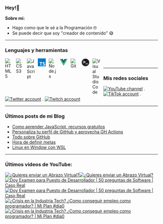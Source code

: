 ### Hey!👋
**Sobre mí:**
- Hago como que le sé a la Programación 🤓 
- Se puede decir que soy "creador de contenido" 😅

---
### Lenguajes y herramientas

<img align="left" alt="HTML5" width="26px" src="https://cdn.jsdelivr.net/gh/devicons/devicon/icons/html5/html5-original.svg" style="padding-right:10px;" />
<img align="left" alt="CSS3" width="26px" src="https://cdn.jsdelivr.net/gh/devicons/devicon/icons/css3/css3-original.svg" style="padding-right:10px;" />
<img align="left" alt="JavaScript" width="26px" src="https://cdn.jsdelivr.net/gh/devicons/devicon/icons/javascript/javascript-original.svg" style="padding-right:10px;" />
<img align="left" alt="Typescript" width="26px" src="https://raw.githubusercontent.com/github/explore/80688e429a7d4ef2fca1e82350fe8e3517d3494d/topics/typescript/typescript.png" style="padding-right:10px;" />
<img align="left" alt="Node.js" width="26px" src="https://cdn.jsdelivr.net/gh/devicons/devicon/icons/nodejs/nodejs-original.svg" style="padding-right:10px;" />
<img align="left" alt="Vue" width="26px" src="https://raw.githubusercontent.com/github/explore/80688e429a7d4ef2fca1e82350fe8e3517d3494d/topics/vue/vue.png" style="padding-right:10px;" />
<img align="left" alt="Git" width="26px" src="https://cdn.jsdelivr.net/gh/devicons/devicon/icons/git/git-original.svg" style="padding-right:10px;" />
<img align="left" alt="Terminal" width="26px" src="https://raw.githubusercontent.com/github/explore/d92924b1d925bb134e308bd29c9de6c302ed3beb/topics/terminal/terminal.png" style="padding-right:10px;" />
<img align="left" alt="Visual Studio Code" width="26px" src="https://cdn.jsdelivr.net/gh/devicons/devicon/icons/vscode/vscode-original.svg" style="padding-right:10px;" />

<br>

---
### Mis redes sociales

[![YouTube channel](https://img.shields.io/youtube/channel/subscribers/UCKMWXwHYoy920OFEN_BM5VQ?style=social)](https://www.youtube.com/@doneberdev)
 . [![TikTok account](https://img.shields.io/endpoint?logo=TikTok&style=social&url=https%3A%2F%2Fdoneber.dev%2Ftiktok-counter%2F)](https://www.tiktok.com/@doneberdev)
 . [![Twitter account](https://img.shields.io/twitter/follow/doneberdev?label=Followers&style=social)](https://twitter.com/doneberdev)
 . [![Twitch account](https://img.shields.io/twitch/status/doneberdev?style=social)](https://twitch.tv/doneberdev)
 
---
### Últimos posts de mi Blog

<!-- BLOG-POST-LIST:START -->
- [Como aprender JavaScript, recursos gratuitos](https://doneber.dev/blog/como-aprender-javascript-recursos-gratuitos/)
- [Personaliza tu perfil de GitHub y aprovecha GH Actions](https://doneber.dev/blog/personaliza-tu-perfil-de-github-y-aprovecha-gh-actions/)
- [Todo sobre GitHub](https://doneber.dev/blog/todo-sobre-github/)
- [Hora de definir metas](https://doneber.dev/blog/hora-de-definir-metas/)
- [Linux en Window con WSL](https://doneber.dev/blog/linux-en-window-con-wsl/)
<!-- BLOG-POST-LIST:END -->
 
---
### Últimos videos de YouTube:

<!-- BEGIN YOUTUBE-CARDS -->
[![¿Quieres enviar un Abrazo Virtual?](https://ytcards.demolab.com/?id=AiE_Rwp8gBk&title=%C2%BFQuieres+enviar+un+Abrazo+Virtual%3F&lang=en&timestamp=1676413801&background_color=%230f0f0f&title_color=%23ffffff&stats_color=%23dedede&width=250&duration=53 "¿Quieres enviar un Abrazo Virtual?")](https://www.youtube.com/watch?v=AiE_Rwp8gBk#gh-dark-mode-only)[![¿Quieres enviar un Abrazo Virtual?](https://ytcards.demolab.com/?id=AiE_Rwp8gBk&title=%C2%BFQuieres+enviar+un+Abrazo+Virtual%3F&lang=en&timestamp=1676413801&background_color=%23ffffff&title_color=%2324292f&stats_color=%2357606a&width=250&duration=53 "¿Quieres enviar un Abrazo Virtual?")](https://www.youtube.com/watch?v=AiE_Rwp8gBk#gh-light-mode-only)
[![Doy Examen para Puesto de Desarrollador | 50 preguntas de Software | Caso Real](https://ytcards.demolab.com/?id=ycUmY9FQoUo&title=Doy+Examen+para+Puesto+de+Desarrollador+%7C+50+preguntas+de+Software+%7C+Caso+Real&lang=en&timestamp=1676246409&background_color=%230f0f0f&title_color=%23ffffff&stats_color=%23dedede&width=250&duration=1142 "Doy Examen para Puesto de Desarrollador | 50 preguntas de Software | Caso Real")](https://www.youtube.com/watch?v=ycUmY9FQoUo#gh-dark-mode-only)[![Doy Examen para Puesto de Desarrollador | 50 preguntas de Software | Caso Real](https://ytcards.demolab.com/?id=ycUmY9FQoUo&title=Doy+Examen+para+Puesto+de+Desarrollador+%7C+50+preguntas+de+Software+%7C+Caso+Real&lang=en&timestamp=1676246409&background_color=%23ffffff&title_color=%2324292f&stats_color=%2357606a&width=250&duration=1142 "Doy Examen para Puesto de Desarrollador | 50 preguntas de Software | Caso Real")](https://www.youtube.com/watch?v=ycUmY9FQoUo#gh-light-mode-only)
[![¿Crisis en la Industria Tech? ¿Como conseguir empleo como programador? | Mi Plan #dia0](https://ytcards.demolab.com/?id=lvXVCOiITVQ&title=%C2%BFCrisis+en+la+Industria+Tech%3F+%C2%BFComo+conseguir+empleo+como+programador%3F+%7C+Mi+Plan+%23dia0&lang=en&timestamp=1676149208&background_color=%230f0f0f&title_color=%23ffffff&stats_color=%23dedede&width=250&duration=464 "¿Crisis en la Industria Tech? ¿Como conseguir empleo como programador? | Mi Plan #dia0")](https://www.youtube.com/watch?v=lvXVCOiITVQ#gh-dark-mode-only)[![¿Crisis en la Industria Tech? ¿Como conseguir empleo como programador? | Mi Plan #dia0](https://ytcards.demolab.com/?id=lvXVCOiITVQ&title=%C2%BFCrisis+en+la+Industria+Tech%3F+%C2%BFComo+conseguir+empleo+como+programador%3F+%7C+Mi+Plan+%23dia0&lang=en&timestamp=1676149208&background_color=%23ffffff&title_color=%2324292f&stats_color=%2357606a&width=250&duration=464 "¿Crisis en la Industria Tech? ¿Como conseguir empleo como programador? | Mi Plan #dia0")](https://www.youtube.com/watch?v=lvXVCOiITVQ#gh-light-mode-only)
<!-- END YOUTUBE-CARDS -->
